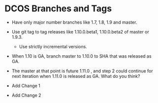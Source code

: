 # DCOS Branches and Tags

* Have only major number branches like 1.7, 1.8, 1.9 and master.

* Use git tag to tag releases like 1.10.0.beta1, 1.10.0.beta2 of master or 1.9.3. 
  * Use strictly incremental versions.

* When 1.10 is GA, branch master to 1.10.0 to SHA that was released as GA.

* The master at that point is future 1.11.0 , and step 2 could continue for next iteration when 1.11.0 is released as GA.
What do you think?

* Add Change 1
* Add Change 2
